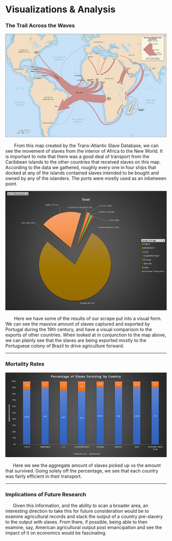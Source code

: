 # Visualizations & Analysis

### The Trail Across the Waves
![Map provided by the Trans-Atlantic Slave Database](imgs/map.jpg)

&nbsp;&nbsp;&nbsp;&nbsp;&nbsp;&nbsp; From this map created by the Trans-Atlantic Slave Database, we can see the movement of slaves from the interior of Africa to the New World. It is important to note that there was a good deal of transport from the Caribbean islands to the other countries that received slaves on this map. According to the data we gathered, roughly every one in four ships that docked at any of the islands contained slaves intended to be bought and owned by any of the islanders. The ports were mostly used as an inbetween point.


![alt text](imgs/pie1.png)

&nbsp;&nbsp;&nbsp;&nbsp;&nbsp;&nbsp; Here we have some of the results of our scrape put into a visual form. We can see the massive amount of slaves captured and exported by Portugal during the 19th century, and have a visual comparison to the exports of other countries. When looked at in conjunction to the map above, we can plainly see that the slaves are being exported mostly to the Portuguese colony of Brazil to drive agriculture forward.  

---

### Mortality Rates
![alt text](imgs/mortality.png)

&nbsp;&nbsp;&nbsp;&nbsp;&nbsp;&nbsp;Here we see the aggregate amount of slaves picked up vs the amount that survived. Going solely off the percentage, we see that each country was fairly efficient in their transport.

---

### Implications of Future Research
&nbsp;&nbsp;&nbsp;&nbsp;&nbsp;&nbsp;Given this information, and the ability to scan a broader area, an interesting direction to take this for future consideration would be to examine agricultural records and stack the output of a country pre-slavery to the output with slaves. From there, if possible, being able to then examine, say, American agricultural output post emancipation and see the impact of it on economics would be fascinating.
